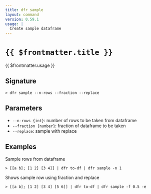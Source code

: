 ```yaml
---
title: dfr sample
layout: command
version: 0.59.1
usage: |
  Create sample dataframe
---
```


# `{{ $frontmatter.title }}`

<div style='white-space: pre-wrap;'>{{ $frontmatter.usage }}</div>

## Signature

```> dfr sample --n-rows --fraction --replace```

## Parameters

 -  `--n-rows {int}`: number of rows to be taken from dataframe
 -  `--fraction {number}`: fraction of dataframe to be taken
 -  `--replace`: sample with replace

## Examples

Sample rows from dataframe
```shell
> [[a b]; [1 2] [3 4]] | dfr to-df | dfr sample -n 1
```

Shows sample row using fraction and replace
```shell
> [[a b]; [1 2] [3 4] [5 6]] | dfr to-df | dfr sample -f 0.5 -e
```
